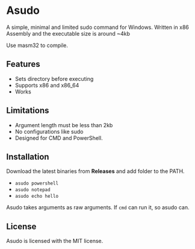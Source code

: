 # Asudo
A simple, minimal and limited sudo command for Windows. Written in x86 Assembly and the executable size is around ~4kb

Use masm32 to compile.

## Features
- Sets directory before executing
- Supports x86 and x86_64
- Works

## Limitations
- Argument length must be less than 2kb
- No configurations like sudo
- Designed for CMD and PowerShell.

## Installation
Download the latest binaries from **Releases** and add folder to the PATH.

- `asudo powershell`
- `asudo notepad`
- `asudo echo hello`

Asudo takes arguments as raw arguments. If `cmd` can run it, so asudo can.

## License
Asudo is licensed with the MIT license.